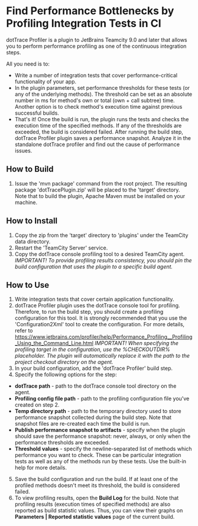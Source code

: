 # Find Performance Bottlenecks by Profiling Integration Tests in CI
dotTrace Profiler is a plugin to JetBrains Teamcity 9.0 and later that allows you to perform performance profiling as one of the continuous integration steps.

All you need is to:
* Write a number of integration tests that cover performance-critical functionality of your app.
* In the plugin parameters, set performance thresholds for these tests (or any of the underlying methods). The threshold can be set as an absolute number in ms for method's own or total (own + call subtree) time. Another option is to check method's execution time against previous successful builds.
* That's it! Once the build is run, the plugin runs the tests and checks the execution time of the specified methods. If any of the thresholds are exceeded, the build is considered failed. After running the build step, dotTrace Profiler plugin saves a performance snapshot. Analyze it in the standalone dotTrace profiler and find out the cause of performance issues.

## How to Build
1. Issue the 'mvn package' command from the root project.
The resulting package 'dotTracePlugin.zip' will be placed to the 'target' directory.
Note that to build the plugin, Apache Maven must be installed on your machine.

## How to Install
1. Copy the zip from the 'target' directory to 'plugins' under the TeamCity data directory.
2. Restart the 'TeamCity Server' service.
3. Copy the dotTrace console profiling tool to a desired TeamCity agent.
*IMPORTANT! To provide profiling results consistency, you should pin the build configuration that uses the plugin to a specific build agent.*

## How to Use
1. Write integration tests that cover certain application functionality.
2. dotTrace Profiler plugin uses the dotTrace console tool for profiling. Therefore, to run the build step, you should create a profiling configuration for this tool. It is strongly recommended that you use the 'Configuration2Xml' tool to create the configuration. For more details, refer to https://www.jetbrains.com/profiler/help/Performance_Profiling__Profiling_Using_the_Command_Line.html
*IMPORTANT! When specifying the profiling target in the configuration, use the %CHECKOUTDIR% placeholder. The plugin
will automatically replace it with the path to the project checkout directory on the agent.*
3. In your build configuration, add the 'dotTrace Profiler' build step.
4. Specify the following options for the step:
  * **dotTrace path** - path to the dotTrace console tool directory on the agent.
  * **Profiling config file path** - path to the profiling configuration file you've created on step 2.
  * **Temp directory path** - path to the temporary directory used to store performance snapshot collected during the build step. Note that snapshot files are re-created each time the build is run.
  * **Publish performance snapshot to artifacts** - specify when the plugin should save the performance snapshot: never, always, or only when the performance thresholds are exceeded.
  * **Threshold values** - specify the newline-separated list of methods which performance you want to check. These can
 be particular integration tests as well as any of the methods run by these tests. Use the built-in help for more details.
5. Save the build configuration and run the build. If at least one of the profiled methods doesn't meet its threshold, the build is considered failed. 
6. To view profiling results, open the **Build Log** for the build. Note that profiling results (execution times of specified methods) are also reported as build statistic values. Thus, you can view their graphs on **Parameters | Reported statistic values** page of the current build.
